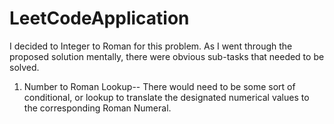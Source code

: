 # LeetCodeApplication

I decided to Integer to Roman for this problem. As I went through the proposed solution mentally, there were obvious sub-tasks that needed to be solved.

1. Number to Roman Lookup-- There would need to be some sort of conditional, or lookup to translate the designated numerical values to the corresponding Roman Numeral. 
